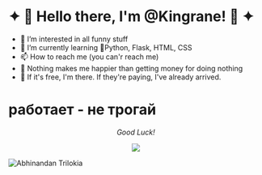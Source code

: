 # ✦ 👑 Hello there, I'm @Kingrane! 👑 ✦
- 👀 I’m interested in all funny stuff
- 🌌 I’m currently learning 🐍Python, Flask, HTML, CSS
- 📫 How to reach me (you can'r reach me)
- 🤑 Nothing makes me happier than getting money for doing nothing
- 🎁 If it's free, I'm there. If they're paying, I've already arrived.
 # работает -  не трогай

 <p align="center">
 <i>Good Luck!</i>
<p  align="center">
<img src="https://visitor-badge.laobi.icu/badge?page_id=kingrane"/>       
</p>

</p>

![Abhinandan Trilokia](https://raw.githubusercontent.com/Trilokia/Trilokia/379277808c61ef204768a61bbc5d25bc7798ccf1/bottom_header.svg)
<br>
</p>

<!---
Kingrane/Kingrane is a ✨ special ✨ repository because its `README.md` (this file) appears on your GitHub profile.
You can click the Preview link to take a look at your changes.
--->
